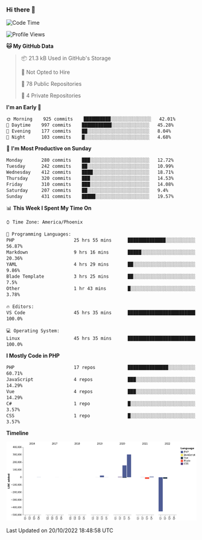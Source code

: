 ### Hi there 👋

<!--START_SECTION:waka-->
![Code Time](http://img.shields.io/badge/Code%20Time-7%2C718%20hrs%2058%20mins-blue)

![Profile Views](http://img.shields.io/badge/Profile%20Views-0-blue)

**🐱 My GitHub Data** 

> 📦 21.3 kB Used in GitHub's Storage 
 > 
> 🚫 Not Opted to Hire
 > 
> 📜 78 Public Repositories 
 > 
> 🔑 4 Private Repositories  
 > 
**I'm an Early 🐤** 

```text
🌞 Morning    925 commits    ██████████░░░░░░░░░░░░░░░   42.01% 
🌆 Daytime    997 commits    ███████████░░░░░░░░░░░░░░   45.28% 
🌃 Evening    177 commits    ██░░░░░░░░░░░░░░░░░░░░░░░   8.04% 
🌙 Night      103 commits    █░░░░░░░░░░░░░░░░░░░░░░░░   4.68%

```
📅 **I'm Most Productive on Sunday** 

```text
Monday       280 commits    ███░░░░░░░░░░░░░░░░░░░░░░   12.72% 
Tuesday      242 commits    ██░░░░░░░░░░░░░░░░░░░░░░░   10.99% 
Wednesday    412 commits    ████░░░░░░░░░░░░░░░░░░░░░   18.71% 
Thursday     320 commits    ███░░░░░░░░░░░░░░░░░░░░░░   14.53% 
Friday       310 commits    ███░░░░░░░░░░░░░░░░░░░░░░   14.08% 
Saturday     207 commits    ██░░░░░░░░░░░░░░░░░░░░░░░   9.4% 
Sunday       431 commits    █████░░░░░░░░░░░░░░░░░░░░   19.57%

```


📊 **This Week I Spent My Time On** 

```text
⌚︎ Time Zone: America/Phoenix

💬 Programming Languages: 
PHP                      25 hrs 55 mins      ██████████████░░░░░░░░░░░   56.87% 
Markdown                 9 hrs 16 mins       █████░░░░░░░░░░░░░░░░░░░░   20.36% 
YAML                     4 hrs 29 mins       ██░░░░░░░░░░░░░░░░░░░░░░░   9.86% 
Blade Template           3 hrs 25 mins       ██░░░░░░░░░░░░░░░░░░░░░░░   7.5% 
Other                    1 hr 43 mins        █░░░░░░░░░░░░░░░░░░░░░░░░   3.78%

🔥 Editors: 
VS Code                  45 hrs 35 mins      █████████████████████████   100.0%

💻 Operating System: 
Linux                    45 hrs 35 mins      █████████████████████████   100.0%

```

**I Mostly Code in PHP** 

```text
PHP                      17 repos            ███████████████░░░░░░░░░░   60.71% 
JavaScript               4 repos             ███░░░░░░░░░░░░░░░░░░░░░░   14.29% 
Vue                      4 repos             ███░░░░░░░░░░░░░░░░░░░░░░   14.29% 
C#                       1 repo              █░░░░░░░░░░░░░░░░░░░░░░░░   3.57% 
CSS                      1 repo              █░░░░░░░░░░░░░░░░░░░░░░░░   3.57%

```


**Timeline**

![Chart not found](https://raw.githubusercontent.com/mikebronner/mikebronner/master/charts/bar_graph.png) 


 Last Updated on 20/10/2022 18:48:58 UTC
<!--END_SECTION:waka-->

<!--
**mikebronner/mikebronner** is a ✨ _special_ ✨ repository because its `README.md` (this file) appears on your GitHub profile.

Here are some ideas to get you started:

- 🔭 I’m currently working on ...
- 🌱 I’m currently learning ...
- 👯 I’m looking to collaborate on ...
- 🤔 I’m looking for help with ...
- 💬 Ask me about ...
- 📫 How to reach me: ...
- 😄 Pronouns: ...
- ⚡ Fun fact: ...
-->
